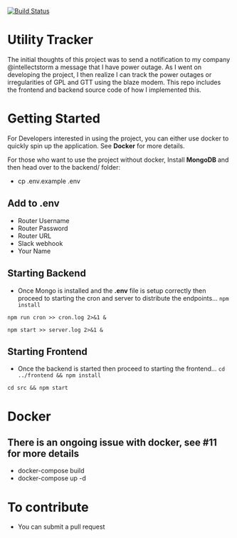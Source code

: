[![Build Status](https://travis-ci.com/Alien-nick/UtilityNotifier.svg?branch=master)](https://travis-ci.com/Alien-nick/UtilityNotifier)

# Utility Tracker

The initial thoughts of this project was to send a notification to my company @intellectstorm a message that I have power outage. As I went on developing the project, I then realize I can track the power outages or irregularities of GPL and GTT using the blaze modem. This repo includes the frontend and backend source code of how I implemented this.

# Getting Started
For Developers interested in using the project, you can either use docker to quickly spin up the application. See <b>Docker</b> for more details.

For those who want to use the project without docker, Install <b> MongoDB </b> and then head over to the backend/ folder:

 - cp .env.example .env
 ## Add to .env ##
 - Router Username
 - Router Password
 - Router URL
 - Slack webhook
 - Your Name

## Starting Backend ##
- Once Mongo is installed and the <b>.env</b> file is setup correctly then proceed to starting the cron and server to distribute the endpoints...
`npm install`

`npm run cron >> cron.log 2>&1 &`

`npm start >> server.log 2>&1 &`

## Starting Frontend ##
- Once the backend is started then proceed to starting the frontend...
`cd ../frontend && npm install`

`cd src && npm start`

# Docker
 ## There is an ongoing issue with docker, see #11 for more details
 - docker-compose build
 - docker-compose up -d
 
# To contribute
- You can submit a pull request

